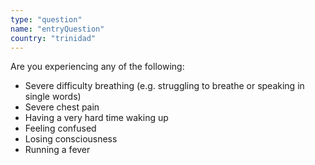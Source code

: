 ```yaml
---
type: "question"
name: "entryQuestion"
country: "trinidad"
---
```


<p>Are you experiencing any of the following:</p>
<ul>
  <li>
    Severe difficulty breathing 
    (e.g. struggling to breathe or speaking in single words)
  </li>
  <li>Severe chest pain</li>
  <li>Having a very hard time waking up</li>
  <li>Feeling confused</li>
  <li>Losing consciousness</li>
  <li>Running a fever</li>
</ul>
